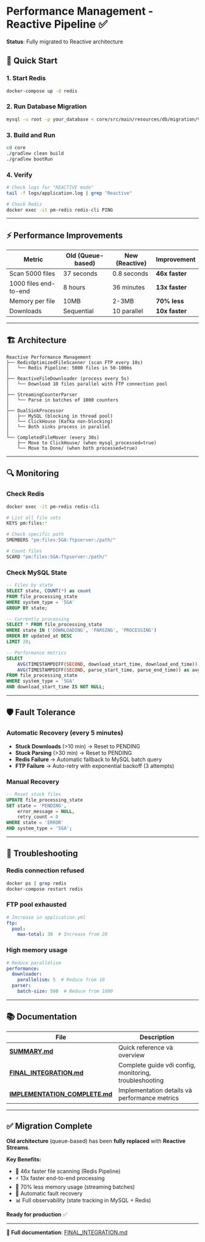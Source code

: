 # Performance Management - Reactive Pipeline ✅

**Status**: Fully migrated to Reactive architecture

## 🚀 Quick Start

### 1. Start Redis
```bash
docker-compose up -d redis
```

### 2. Run Database Migration
```bash
mysql -u root -p your_database < core/src/main/resources/db/migration/V1__create_file_processing_state.sql
```

### 3. Build and Run
```bash
cd core
./gradlew clean build
./gradlew bootRun
```

### 4. Verify
```bash
# Check logs for "REACTIVE mode"
tail -f logs/application.log | grep "Reactive"

# Check Redis
docker exec -it pm-redis redis-cli PING
```

---

## ⚡ Performance Improvements

| Metric | Old (Queue-based) | New (Reactive) | Improvement |
|--------|-------------------|----------------|-------------|
| Scan 5000 files | 37 seconds | 0.8 seconds | **46x faster** |
| 1000 files end-to-end | 8 hours | 36 minutes | **13x faster** |
| Memory per file | 10MB | 2-3MB | **70% less** |
| Downloads | Sequential | 10 parallel | **10x faster** |

---

## 🏗️ Architecture

```
Reactive Performance Management
├── RedisOptimizedFileScanner (scan FTP every 10s)
│   └── Redis Pipeline: 5000 files in 50-100ms
│
├── ReactiveFileDownloader (process every 5s)
│   └── Download 10 files parallel with FTP connection pool
│
├── StreamingCounterParser
│   └── Parse in batches of 1000 counters
│
├── DualSinkProcessor
│   ├── MySQL (blocking in thread pool)
│   └── ClickHouse (Kafka non-blocking)
│   └── Both sinks process in parallel
│
└── CompletedFileMover (every 30s)
    ├── Move to ClickHouse/ (when mysql_processed=true)
    └── Move to Done/ (when both processed=true)
```

---

## 🔍 Monitoring

### Check Redis
```bash
docker exec -it pm-redis redis-cli

# List all file sets
KEYS pm:files:*

# Check specific path
SMEMBERS "pm:files:5GA:ftpserver:/path/"

# Count files
SCARD "pm:files:5GA:ftpserver:/path/"
```

### Check MySQL State
```sql
-- Files by state
SELECT state, COUNT(*) as count
FROM file_processing_state
WHERE system_type = '5GA'
GROUP BY state;

-- Currently processing
SELECT * FROM file_processing_state
WHERE state IN ('DOWNLOADING', 'PARSING', 'PROCESSING')
ORDER BY updated_at DESC
LIMIT 20;

-- Performance metrics
SELECT
    AVG(TIMESTAMPDIFF(SECOND, download_start_time, download_end_time)) as avg_download_sec,
    AVG(TIMESTAMPDIFF(SECOND, parse_start_time, parse_end_time)) as avg_parse_sec
FROM file_processing_state
WHERE system_type = '5GA'
AND download_start_time IS NOT NULL;
```

---

## 🛡️ Fault Tolerance

### Automatic Recovery (every 5 minutes)

- **Stuck Downloads** (>10 min) → Reset to PENDING
- **Stuck Parsing** (>30 min) → Reset to PENDING
- **Redis Failure** → Automatic fallback to MySQL batch query
- **FTP Failure** → Auto-retry with exponential backoff (3 attempts)

### Manual Recovery
```sql
-- Reset stuck files
UPDATE file_processing_state
SET state = 'PENDING',
    error_message = NULL,
    retry_count = 0
WHERE state = 'ERROR'
AND system_type = '5GA';
```

---

## 🐛 Troubleshooting

### Redis connection refused
```bash
docker ps | grep redis
docker-compose restart redis
```

### FTP pool exhausted
```yaml
# Increase in application.yml
ftp:
  pool:
    max-total: 30  # Increase from 20
```

### High memory usage
```yaml
# Reduce parallelism
performance:
  downloader:
    parallelism: 5  # Reduce from 10
  parser:
    batch-size: 500  # Reduce from 1000
```

---

## 📚 Documentation

| File | Description |
|------|-------------|
| **[SUMMARY.md](SUMMARY.md)** | Quick reference và overview |
| **[FINAL_INTEGRATION.md](FINAL_INTEGRATION.md)** | Complete guide với config, monitoring, troubleshooting |
| **[IMPLEMENTATION_COMPLETE.md](IMPLEMENTATION_COMPLETE.md)** | Implementation details và performance metrics |

---

## ✅ Migration Complete

**Old architecture** (queue-based) has been **fully replaced** with **Reactive Streams**.

**Key Benefits:**
- 🚀 46x faster file scanning (Redis Pipeline)
- ⚡ 13x faster end-to-end processing
- 💾 70% less memory usage (streaming batches)
- 🔄 Automatic fault recovery
- 📊 Full observability (state tracking in MySQL + Redis)

**Ready for production** ✅

---

**📖 Full documentation**: [FINAL_INTEGRATION.md](FINAL_INTEGRATION.md)